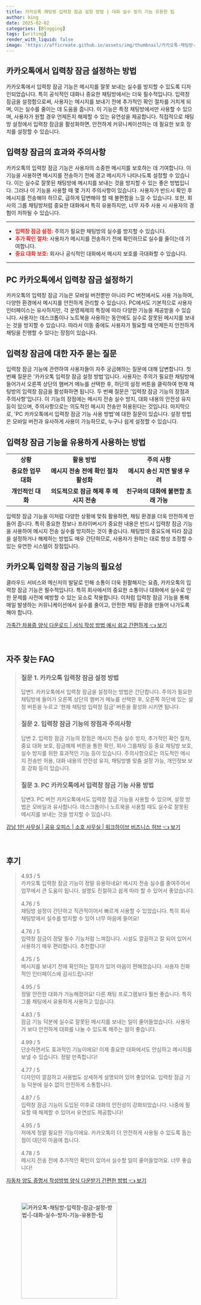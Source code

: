 ```yaml
---
title: 카카오톡 채팅방 입력창 잠금 설정 방법 | 대화 실수 방지 기능 유용한 팁
author: bing
date: 2025-02-02
categories: [Blogging]
tags: [writing]
render_with_liquid: false
image: 'https://afficreate.github.io/assets/img/thumbnail/카카오톡-채팅방-입력창-잠금-설정-방법-|-대화-실수-방지-기능-유용한-팁.webp'
---
```



<h2 id='카카오톡_입력창_잠금_기능'>카카오톡에서 입력창 잠금 설정하는 방법</h2>

<p>카카오톡에서 입력창 잠금 기능은 메시지를 잘못 보내는 실수를 방지할 수 있도록 디자인되었습니다. 특히 공식적인 대화나 중요한 채팅방에서는 더욱 필수적입니다. 입력창 잠금을 설정함으로써, 사용자는 메시지를 보내기 전에 추가적인 확인 절차를 거치게 되며, 이는 실수를 줄이는 데 도움을 줍니다. 이 기능은 특정 채팅방에서만 사용할 수 있으며, 사용자가 원할 경우 언제든지 해제할 수 있는 유연성을 제공합니다. 직접적으로 채팅방 설정에서 입력창 잠금을 활성화하면, 안전하게 커뮤니케이션하는 데 필요한 보호 장치를 설정할 수 있습니다.</p>

<h2 id='입력창_잠금의_장점과_주의사항'>입력창 잠금의 효과와 주의사항</h2>

<p>카카오톡의 입력창 잠금 기능은 사용자의 소중한 메시지를 보호하는 데 기여합니다. 이 기능을 사용하면 메시지를 전송하기 전에 경고 메시지가 나타나도록 설정할 수 있습니다. 이는 실수로 잘못된 채팅방에 메시지를 보내는 것을 방지할 수 있는 좋은 방법입니다. 그러나 이 기능을 사용할 때 몇 가지 주의사항이 있습니다. 사용자가 반드시 확인 후 메시지를 전송해야 하므로, 급하게 답변해야 할 때 불편함을 느낄 수 있습니다. 또한, 회사의 그룹 채팅방처럼 중요한 대화에서 특히 유용하지만, 너무 자주 사용 시 사용자의 경험이 저하될 수 있습니다.</p>

<hr />

<ul>
    <li><b><span style="color: #ee2323;">입력창 잠금 설정:</span></b> 주의가 필요한 채팅방의 실수를 방지할 수 있습니다.</li>
    <li><b><span style="color: #ee2323;">추가 확인 절차:</span></b> 사용자가 메시지를 전송하기 전에 확인하므로 실수를 줄이는데 기여합니다.</li>
    <li><b><span style="color: #ee2323;">중요 대화 보호:</span></b> 회사나 공식적인 대화에서 메시지 보호를 극대화할 수 있습니다.</li>
</ul>

<hr />

<h2 id='PC에서_입력창_잠금_사용하기'>PC 카카오톡에서 입력창 잠금 설정하기</h2>

<p>카카오톡의 입력창 잠금 기능은 모바일 버전뿐만 아니라 PC 버전에서도 사용 가능하여, 다양한 환경에서 메시지를 안전하게 관리할 수 있습니다. PC에서도 기본적으로 사용자 인터페이스는 유사하지만, 각 운영체제의 특징에 따라 다양한 기능을 제공받을 수 있습니다. 사용자는 데스크톱이나 노트북을 사용하는 동안에도 실수로 잘못된 메시지를 보내는 것을 방지할 수 있습니다. 따라서 이동 중에도 사용자가 필요할 때 언제든지 안전하게 채팅을 진행할 수 있다는 장점이 있습니다.</p>

<h2 id='자주_묻는_질문_QNA'>입력창 잠금에 대한 자주 묻는 질문</h2>

<p>입력창 잠금 기능에 관련하여 사용자들이 자주 궁금해하는 질문에 대해 답변합니다. 첫 번째 질문은 '카카오톡 입력창 잠금 설정 방법'입니다. 사용자는 주의가 필요한 채팅방에 들어가서 오른쪽 상단의 햄버거 메뉴를 선택한 후, 하단의 설정 버튼을 클릭하여 현재 채팅방의 입력창 잠금을 활성화하면 됩니다. 두 번째 질문은 '입력창 잠금 기능의 장점과 주의사항'입니다. 이 기능의 장점에는 메시지 전송 실수 방지, 대화 내용의 안전성 유지 등이 있으며, 주의사항으로는 의도적인 메시지 전송만 허용된다는 것입니다. 마지막으로, 'PC 카카오톡에서 입력창 잠금 기능 사용 방법'에 대한 질문이 있습니다. 설정 방법은 모바일 버전과 유사하게 사용이 가능하므로, 누구나 쉽게 설정할 수 있습니다.</p>

<h2 id='입력창_잠금_기능_활용하기'>입력창 잠금 기능을 유용하게 사용하는 방법</h2>

<table>
    <tr>
        <td style="text-align: center; height: 17px;"><b>상황</b></td>
        <td style="text-align: center; height: 17px;"><b>활용 방법</b></td>
        <td style="text-align: center; height: 17px;"><b>주의 사항</b></td>
    </tr>
    <tr>
        <td style="text-align: center; height: 17px;"><b>중요한 업무 대화</b></td>
        <td style="text-align: center; height: 17px;"><b>메시지 전송 전에 확인 절차 활성화</b></td>
        <td style="text-align: center; height: 17px;"><b>메시지 송신 지연 발생 우려</b></td>
    </tr>
    <tr>
        <td style="text-align: center; height: 17px;"><b>개인적인 대화</b></td>
        <td style="text-align: center; height: 17px;"><b>의도적으로 잠금 해제 후 메시지 전송</b></td>
        <td style="text-align: center; height: 17px;"><b>친구와의 대화에 불편함 초래 가능</b></td>
    </tr>
</table>

<p>입력창 잠금 기능을 이처럼 다양한 상황에 맞춰 활용하면, 채팅 환경을 더욱 안전하게 만들어 줍니다. 특히 중요한 정보나 프라이버시가 중요한 내용은 반드시 입력창 잠금 기능을 사용하여 메시지 전송 실수를 방지하는 것이 좋습니다. 채팅방의 중요도에 따라 잠금을 설정하거나 해제하는 방법도 매우 간단하므로, 사용자가 원하는 대로 항상 조정할 수 있는 유연한 시스템이 장점입니다.</p>

<h2 id='마무리'>카카오톡 입력창 잠금 기능의 필요성</h2>

<p>클라우드 서비스와 메신저의 발달로 인해 소통이 더욱 원활해지는 요즘, 카카오톡의 입력창 잠금 기능은 필수적입니다. 특히 회사에서의 중요한 소통이나 대화에서 실수로 인한 문제를 사전에 예방할 수 있는 요소로 작용합니다. 이처럼 입력창 잠금 기능을 통해 매일 발생하는 커뮤니케이션에서 실수를 줄이고, 안전한 채팅 환경을 만들어 나가도록 해야 합니다.</p>


<p><a class="click-button" title="가족간 차용증 양식 다운로드 | 서식 작성 방법 예시 쉽고 간편하게" href="https://afficreate.github.io/posts/%EA%B0%80%EC%A1%B1%EA%B0%84-%EC%B0%A8%EC%9A%A9%EC%A6%9D-%EC%96%91%EC%8B%9D-%EB%8B%A4%EC%9A%B4%EB%A1%9C%EB%93%9C-%EC%84%9C%EC%8B%9D-%EC%9E%91%EC%84%B1-%EB%B0%A9%EB%B2%95-%EC%98%88%EC%8B%9C-%EC%89%BD%EA%B3%A0-%EA%B0%84%ED%8E%B8%ED%95%98%EA%B2%8C/" rel="dofollow">가족간 차용증 양식 다운로드 | 서식 작성 방법 예시 쉽고 간편하게 👈 보기</a></p><br>
<h2 id='자주_찾는_FAQ'>자주 찾는 FAQ</h2>
<div itemscope="" itemtype="https://schema.org/FAQPage">
    <blockquote>
        <div itemscope="" itemprop="mainEntity" itemtype="https://schema.org/Question">
            <h3 itemprop="name">질문 1. 카카오톡 입력창 잠금 설정 방법</h3>
            <div itemscope="" itemprop="acceptedAnswer" itemtype="https://schema.org/Answer">
                <span itemprop="text">
                    <p>답변1. 카카오톡에서 입력창 잠금을 설정하는 방법은 간단합니다. 주의가 필요한 채팅방에 들어가 오른쪽 상단의 햄버거 메뉴를 선택한 후, 오른쪽 하단에 있는 설정 버튼을 누르고 '현재 채팅방 입력창 잠금' 버튼을 활성화 시키면 됩니다.</p>
                </span>
            </div>
        </div>
        <div itemscope="" itemprop="mainEntity" itemtype="https://schema.org/Question">
            <h3 itemprop="name">질문 2. 입력창 잠금 기능의 장점과 주의사항</h3>
            <div itemscope="" itemprop="acceptedAnswer" itemtype="https://schema.org/Answer">
                <span itemprop="text">
                    <p>답변 2. 입력창 잠금 기능의 장점은 메시지 전송 실수 방지, 추가적인 확인 절차, 중요 대화 보호, 잠금해제 버튼을 통한 확인, 회사 그룹채팅 등 중요 채팅방 보호, 실수 방지를 위한 효과적인 기능 등이 있습니다. 주의사항으로는 의도적인 메시지 전송만 허용, 대화 내용의 안전성 유지, 채팅방별 맞춤 설정 가능, 개인정보 보호 강화 등이 있습니다.</p>
                </span>
            </div>
        </div>
        <div itemscope="" itemprop="mainEntity" itemtype="https://schema.org/Question">
            <h3 itemprop="name">질문 3. PC 카카오톡에서 입력창 잠금 기능 사용 방법</h3>
            <div itemscope="" itemprop="acceptedAnswer" itemtype="https://schema.org/Answer">
                <span itemprop="text">
                    <p>답변3. PC 버전 카카오톡에서도 입력창 잠금 기능을 사용할 수 있으며, 설정 방법은 모바일과 유사합니다. 데스크톱이나 노트북을 사용할 때도 실수로 잘못된 메시지를 보내는 것을 방지할 수 있습니다.</p>
                </span>
            </div>
        </div>
    </blockquote>
</div>
<p><a class="click-button" title="강남 1인 사무실 | 공유 오피스 | 소호 사무실 | 워크하이브 비즈니스 허브" href="https://afficreate.github.io/posts/%EA%B0%95%EB%82%A8-1%EC%9D%B8-%EC%82%AC%EB%AC%B4%EC%8B%A4-%EA%B3%B5%EC%9C%A0-%EC%98%A4%ED%94%BC%EC%8A%A4-%EC%86%8C%ED%98%B8-%EC%82%AC%EB%AC%B4%EC%8B%A4-%EC%9B%8C%ED%81%AC%ED%95%98%EC%9D%B4%EB%B8%8C-%EB%B9%84%EC%A6%88%EB%8B%88%EC%8A%A4-%ED%97%88%EB%B8%8C/" rel="dofollow">강남 1인 사무실 | 공유 오피스 | 소호 사무실 | 워크하이브 비즈니스 허브 👈 보기</a></p><br>
<h2 id='후기'>후기</h2>
<div itemscope itemtype="https://schema.org/Product">
  <blockquote>
  <div itemprop="review" itemscope itemtype="https://schema.org/Review">
      <div itemprop="reviewRating" itemscope itemtype="https://schema.org/Rating"> <span itemprop="ratingValue">4.93</span> / <span itemprop="bestRating">5</span> </div>
      <span itemprop="reviewBody">카카오톡 입력창 잠금 기능이 정말 유용하네요! 메시지 전송 실수를 줄여주어서 업무에서 큰 도움이 됩니다. 설명도 친절하고 쉽게 따라 할 수 있어서 좋았습니다.</span>
  </div>
  <br>
  <div itemprop="review" itemscope itemtype="https://schema.org/Review">
      <div itemprop="reviewRating" itemscope itemtype="https://schema.org/Rating"> <span itemprop="ratingValue">4.76</span> / <span itemprop="bestRating">5</span> </div>
      <span itemprop="reviewBody">채팅방 설정이 간단하고 직관적이어서 빠르게 사용할 수 있었습니다. 특히 회사 채팅방에서 실수를 방지할 수 있어 너무 마음에 들어요!</span>
  </div>
  <br>
  <div itemprop="review" itemscope itemtype="https://schema.org/Review">
      <div itemprop="reviewRating" itemscope itemtype="https://schema.org/Rating"> <span itemprop="ratingValue">4.76</span> / <span itemprop="bestRating">5</span> </div>
      <span itemprop="reviewBody">입력창 잠금이 정말 필수 기능처럼 느껴집니다. 시설도 깔끔하고 잘 되어 있어서 사용하기 매우 편리합니다. 추천합니다!</span>
  </div>
  <br>
  <div itemprop="review" itemscope itemtype="https://schema.org/Review">
      <div itemprop="reviewRating" itemscope itemtype="https://schema.org/Rating"> <span itemprop="ratingValue">4.75</span> / <span itemprop="bestRating">5</span> </div>
      <span itemprop="reviewBody">메시지를 보내기 전에 확인하는 절차가 있어 마음이 편해졌습니다. 사용자 친화적인 인터페이스에 감사드립니다!</span>
  </div>
  <br>
  <div itemprop="review" itemscope itemtype="https://schema.org/Review">
      <div itemprop="reviewRating" itemscope itemtype="https://schema.org/Rating"> <span itemprop="ratingValue">4.95</span> / <span itemprop="bestRating">5</span> </div>
      <span itemprop="reviewBody">정말 안전한 대화가 가능해졌어요! 다른 채팅 프로그램보다 훨씬 좋습니다. 특히 그룹 채팅에서 유용하게 사용하고 있습니다.</span>
  </div>
  <br>
  <div itemprop="review" itemscope itemtype="https://schema.org/Review">
      <div itemprop="reviewRating" itemscope itemtype="https://schema.org/Rating"> <span itemprop="ratingValue">4.83</span> / <span itemprop="bestRating">5</span> </div>
      <span itemprop="reviewBody">잠금 기능 덕분에 실수로 잘못된 메시지를 보내는 일이 줄어들었습니다. 사용자가 보다 안전하게 대화를 나눌 수 있도록 해주는 점이 좋습니다.</span>
  </div>
  <br>
  <div itemprop="review" itemscope itemtype="https://schema.org/Review">
      <div itemprop="reviewRating" itemscope itemtype="https://schema.org/Rating"> <span itemprop="ratingValue">4.99</span> / <span itemprop="bestRating">5</span> </div>
      <span itemprop="reviewBody">단순하면서도 효과적인 기능이에요! 이제 중요한 대화에서도 안심하고 메시지를 보낼 수 있습니다. 정말 만족합니다!</span>
  </div>
  <br>
  <div itemprop="review" itemscope itemtype="https://schema.org/Review">
      <div itemprop="reviewRating" itemscope itemtype="https://schema.org/Rating"> <span itemprop="ratingValue">4.77</span> / <span itemprop="bestRating">5</span> </div>
      <span itemprop="reviewBody">디자인이 깔끔하고 사용법도 상세하게 설명되어 있어 좋았어요. 입력창 잠금 기능 덕분에 실수 없이 안전하게 소통합니다.</span>
  </div>
  <br>
  <div itemprop="review" itemscope itemtype="https://schema.org/Review">
      <div itemprop="reviewRating" itemscope itemtype="https://schema.org/Rating"> <span itemprop="ratingValue">4.87</span> / <span itemprop="bestRating">5</span> </div>
      <span itemprop="reviewBody">입력창 잠금 기능이 도입된 이후로 대화의 안전성이 강화되었습니다. 나중에 필요할 때 해제할 수 있어서 유연성도 제공합니다!</span>
  </div>
  <br>
  <div itemprop="review" itemscope itemtype="https://schema.org/Review">
      <div itemprop="reviewRating" itemscope itemtype="https://schema.org/Rating"> <span itemprop="ratingValue">4.95</span> / <span itemprop="bestRating">5</span> </div>
      <span itemprop="reviewBody">저에게 정말 필요한 기능이에요. 카카오톡이 더 안전하게 사용될 수 있도록 돕는 점이 대단히 마음에 듭니다.</span>
  </div>
  <br>
  <div itemprop="review" itemscope itemtype="https://schema.org/Review">
      <div itemprop="reviewRating" itemscope itemtype="https://schema.org/Rating"> <span itemprop="ratingValue">4.78</span> / <span itemprop="bestRating">5</span> </div>
      <span itemprop="reviewBody">메시지 전송 전에 추가적인 확인이 있어서 실수할 일이 줄어들었어요. 너무 좋습니다!</span>
  </div>
  </blockquote>
</div>
<p><a class="click-button" title="자동차 양도 증명서 작성방법 양식 다운받기 간편한 방법" href="https://afficreate.github.io/posts/%EC%9E%90%EB%8F%99%EC%B0%A8-%EC%96%91%EB%8F%84-%EC%A6%9D%EB%AA%85%EC%84%9C-%EC%9E%91%EC%84%B1%EB%B0%A9%EB%B2%95-%EC%96%91%EC%8B%9D-%EB%8B%A4%EC%9A%B4%EB%B0%9B%EA%B8%B0-%EA%B0%84%ED%8E%B8%ED%95%9C-%EB%B0%A9%EB%B2%95/" rel="dofollow">자동차 양도 증명서 작성방법 양식 다운받기 간편한 방법 👈 보기</a></p><br>
<figure class="image"><img src="https://afficreate.github.io/assets/img/thumbnail/카카오톡-채팅방-입력창-잠금-설정-방법-|-대화-실수-방지-기능-유용한-팁.webp" alt="카카오톡-채팅방-입력창-잠금-설정-방법-|-대화-실수-방지-기능-유용한-팁" width="256" height="256"></figure>